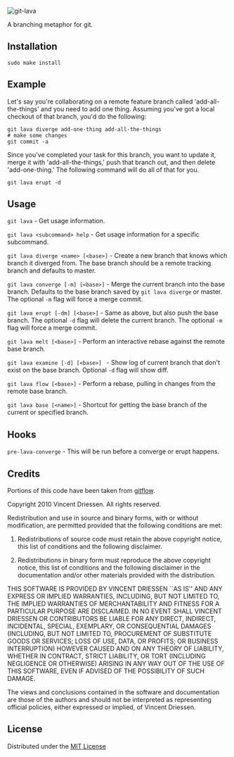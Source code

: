 ![git-lava](https://github.com/chrisjaure/git-lava/raw/master/logo.png)

A branching metaphor for git.


Installation
------------

```
sudo make install
```


Example
-------

Let's say you're collaborating on a remote feature branch called 'add-all-the-things' and you need to add one thing. Assuming you've got a local checkout of that branch, you'd do the following:

```
git lava diverge add-one-thing add-all-the-things
# make some changes
git commit -a
```

Since you've completed your task for this branch, you want to update it, merge it with 'add-all-the-things,' push that branch out, and then delete 'add-one-thing.' The following command will do all of that for you.

```
git lava erupt -d
```


Usage
-----

`git lava` - Get usage information.

`git lava <subcommand> help` - Get usage information for a specific subcommand.

`git lava diverge <name> [<base>]` - Create a new branch that knows which branch it diverged from. The base branch should be a remote tracking branch and defaults to master.

`git lava converge [-m] [<base>]` - Merge the current branch into the base branch. Defaults to the base branch saved by `git lava diverge` or master. The optional `-m` flag will force a merge commit.

`git lava erupt [-dm] [<base>]` - Same as above, but also push the base branch. The optional `-d` flag will delete the current branch. The optional `-m` flag will force a merge commit.

`git lava melt [<base>]` - Perform an interactive rebase against the remote base branch.

`git lava examine [-d] [<base>] ` - Show log of current branch that don't exist on the base branch. Optional `-d` flag will show diff.

`git lava flow [<base>]` - Perform a rebase, pulling in changes from the remote base branch.

`git lava base [<name>]` - Shortcut for getting the base branch of the current or specified branch.


Hooks
-----

`pre-lava-converge` - This will be run before a converge or erupt happens.


Credits
-------

Portions of this code have been taken from [gitflow](https://github.com/nvie/gitflow).

Copyright 2010 Vincent Driessen. All rights reserved.

Redistribution and use in source and binary forms, with or without modification,
are permitted provided that the following conditions are met:

   1. Redistributions of source code must retain the above copyright notice,
      this list of conditions and the following disclaimer.

   2. Redistributions in binary form must reproduce the above copyright notice,
      this list of conditions and the following disclaimer in the documentation
      and/or other materials provided with the distribution.

THIS SOFTWARE IS PROVIDED BY VINCENT DRIESSEN ``AS IS'' AND ANY EXPRESS OR
IMPLIED WARRANTIES, INCLUDING, BUT NOT LIMITED TO, THE IMPLIED WARRANTIES OF
MERCHANTABILITY AND FITNESS FOR A PARTICULAR PURPOSE ARE DISCLAIMED. IN NO EVENT
SHALL VINCENT DRIESSEN OR CONTRIBUTORS BE LIABLE FOR ANY DIRECT, INDIRECT,
INCIDENTAL, SPECIAL, EXEMPLARY, OR CONSEQUENTIAL DAMAGES (INCLUDING, BUT NOT
LIMITED TO, PROCUREMENT OF SUBSTITUTE GOODS OR SERVICES; LOSS OF USE, DATA, OR
PROFITS; OR BUSINESS INTERRUPTION) HOWEVER CAUSED AND ON ANY THEORY OF
LIABILITY, WHETHER IN CONTRACT, STRICT LIABILITY, OR TORT (INCLUDING NEGLIGENCE
OR OTHERWISE) ARISING IN ANY WAY OUT OF THE USE OF THIS SOFTWARE, EVEN IF
ADVISED OF THE POSSIBILITY OF SUCH DAMAGE.

The views and conclusions contained in the software and documentation are those
of the authors and should not be interpreted as representing official policies,
either expressed or implied, of Vincent Driessen.


License
-------

Distributed under the [MIT License](http://creativecommons.org/licenses/MIT/)